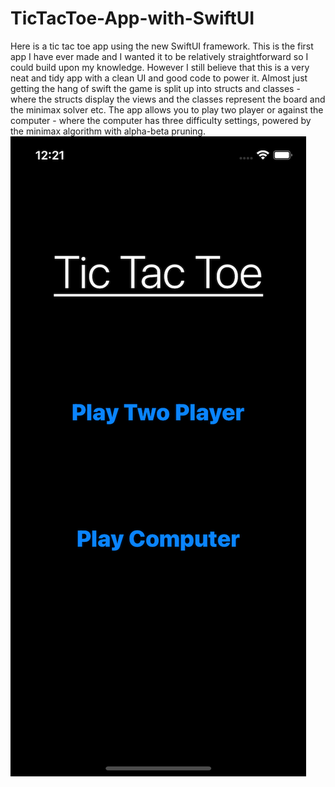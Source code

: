 # TicTacToe-App-with-SwiftUI
Here is a tic tac toe app using the new SwiftUI framework. This is the first app I have ever made and I wanted it to be relatively straightforward so I could build upon my knowledge. However I still believe that this is a very neat and tidy app with a clean UI and good code to power it. Almost just getting the hang of swift the game is split up into structs and classes - where the structs display the views and the classes represent the board and the minimax solver etc. The app allows you to play two player or against the computer - where the computer has three difficulty settings, powered by the minimax algorithm with alpha-beta pruning.   
![alt text](https://github.com/stevoslates/TicTacToe-App-with-SwiftUI/blob/main/photo1.png)
